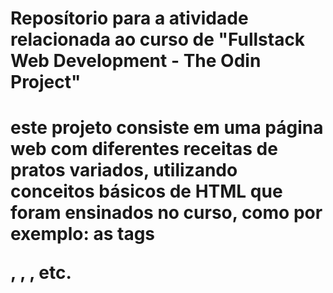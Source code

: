 # Reposítorio para a atividade relacionada ao curso de "Fullstack Web Development - The Odin Project"

# este projeto consiste em uma página web com diferentes receitas de pratos variados, utilizando conceitos básicos de HTML que foram ensinados no curso, como por exemplo: as tags <p>, <img>, <h1-h6>, etc.